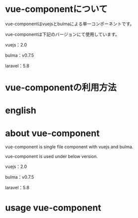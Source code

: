 # vue-componentについて

vue-componentはvuejsとbulmaによる単一コンポーネントです。

vue-componentは下記のバージョンにて使用しています。

vuejs：2.0

bulma：v0.7.5

laravel：5.8

# vue-componentの利用方法



# english
# about vue-component

vue-component is single file component with vuejs and bulma.

vue-component is used under below version.

vuejs：2.0

bulma：v0.7.5

laravel：5.8

# usage vue-component

